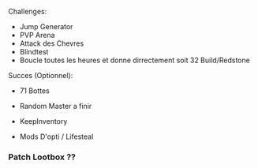 Challenges:
 - Jump Generator
 - PVP Arena
 - Attack des Chevres
 - Blindtest
 - Boucle toutes les heures et donne dirrectement soit 32 Build/Redstone

Succes (Optionnel):
 - 71 Bottes
 - Random Master a finir

- KeepInventory
- Mods D'opti / Lifesteal

### Patch Lootbox ??